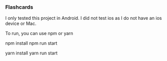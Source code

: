### Flashcards

I only tested this project in Android. I did not test ios as I do not have an ios device or Mac.

To run, you can use npm or yarn

npm install
npm run start

yarn install
yarn run start

